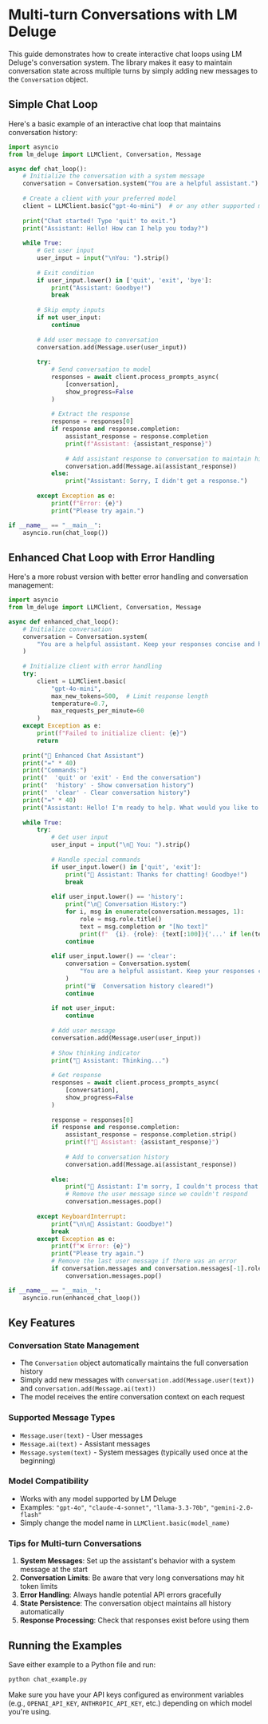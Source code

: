 # Multi-turn Conversations with LM Deluge

This guide demonstrates how to create interactive chat loops using LM Deluge's conversation system. The library makes it easy to maintain conversation state across multiple turns by simply adding new messages to the `Conversation` object.

## Simple Chat Loop

Here's a basic example of an interactive chat loop that maintains conversation history:

```python
import asyncio
from lm_deluge import LLMClient, Conversation, Message

async def chat_loop():
    # Initialize the conversation with a system message
    conversation = Conversation.system("You are a helpful assistant.")
    
    # Create a client with your preferred model
    client = LLMClient.basic("gpt-4o-mini")  # or any other supported model
    
    print("Chat started! Type 'quit' to exit.")
    print("Assistant: Hello! How can I help you today?")
    
    while True:
        # Get user input
        user_input = input("\nYou: ").strip()
        
        # Exit condition
        if user_input.lower() in ['quit', 'exit', 'bye']:
            print("Assistant: Goodbye!")
            break
            
        # Skip empty inputs
        if not user_input:
            continue
            
        # Add user message to conversation
        conversation.add(Message.user(user_input))
        
        try:
            # Send conversation to model
            responses = await client.process_prompts_async(
                [conversation],
                show_progress=False
            )
            
            # Extract the response
            response = responses[0]
            if response and response.completion:
                assistant_response = response.completion
                print(f"Assistant: {assistant_response}")
                
                # Add assistant response to conversation to maintain history
                conversation.add(Message.ai(assistant_response))
            else:
                print("Assistant: Sorry, I didn't get a response.")
                
        except Exception as e:
            print(f"Error: {e}")
            print("Please try again.")

if __name__ == "__main__":
    asyncio.run(chat_loop())
```

## Enhanced Chat Loop with Error Handling

Here's a more robust version with better error handling and conversation management:

```python
import asyncio
from lm_deluge import LLMClient, Conversation, Message

async def enhanced_chat_loop():
    # Initialize conversation
    conversation = Conversation.system(
        "You are a helpful assistant. Keep your responses concise and helpful."
    )
    
    # Initialize client with error handling
    try:
        client = LLMClient.basic(
            "gpt-4o-mini",
            max_new_tokens=500,  # Limit response length
            temperature=0.7,
            max_requests_per_minute=60
        )
    except Exception as e:
        print(f"Failed to initialize client: {e}")
        return
    
    print("🤖 Enhanced Chat Assistant")
    print("=" * 40)
    print("Commands:")
    print("  'quit' or 'exit' - End the conversation")
    print("  'history' - Show conversation history")
    print("  'clear' - Clear conversation history")
    print("=" * 40)
    print("Assistant: Hello! I'm ready to help. What would you like to know?")
    
    while True:
        try:
            # Get user input
            user_input = input("\n💬 You: ").strip()
            
            # Handle special commands
            if user_input.lower() in ['quit', 'exit']:
                print("🤖 Assistant: Thanks for chatting! Goodbye!")
                break
                
            elif user_input.lower() == 'history':
                print("\n📝 Conversation History:")
                for i, msg in enumerate(conversation.messages, 1):
                    role = msg.role.title()
                    text = msg.completion or "[No text]"
                    print(f"  {i}. {role}: {text[:100]}{'...' if len(text) > 100 else ''}")
                continue
                
            elif user_input.lower() == 'clear':
                conversation = Conversation.system(
                    "You are a helpful assistant. Keep your responses concise and helpful."
                )
                print("🗑️  Conversation history cleared!")
                continue
                
            if not user_input:
                continue
            
            # Add user message
            conversation.add(Message.user(user_input))
            
            # Show thinking indicator
            print("🤖 Assistant: Thinking...")
            
            # Get response
            responses = await client.process_prompts_async(
                [conversation],
                show_progress=False
            )
            
            response = responses[0]
            if response and response.completion:
                assistant_response = response.completion.strip()
                print(f"🤖 Assistant: {assistant_response}")
                
                # Add to conversation history
                conversation.add(Message.ai(assistant_response))
                
            else:
                print("🤖 Assistant: I'm sorry, I couldn't process that request.")
                # Remove the user message since we couldn't respond
                conversation.messages.pop()
                
        except KeyboardInterrupt:
            print("\n\n🤖 Assistant: Goodbye!")
            break
        except Exception as e:
            print(f"❌ Error: {e}")
            print("Please try again.")
            # Remove the last user message if there was an error
            if conversation.messages and conversation.messages[-1].role == "user":
                conversation.messages.pop()

if __name__ == "__main__":
    asyncio.run(enhanced_chat_loop())
```

## Key Features

### Conversation State Management
- The `Conversation` object automatically maintains the full conversation history
- Simply add new messages with `conversation.add(Message.user(text))` and `conversation.add(Message.ai(text))`
- The model receives the entire conversation context on each request

### Supported Message Types
- `Message.user(text)` - User messages
- `Message.ai(text)` - Assistant messages  
- `Message.system(text)` - System messages (typically used once at the beginning)

### Model Compatibility
- Works with any model supported by LM Deluge
- Examples: `"gpt-4o"`, `"claude-4-sonnet"`, `"llama-3.3-70b"`, `"gemini-2.0-flash"`
- Simply change the model name in `LLMClient.basic(model_name)`

### Tips for Multi-turn Conversations

1. **System Messages**: Set up the assistant's behavior with a system message at the start
2. **Conversation Limits**: Be aware that very long conversations may hit token limits
3. **Error Handling**: Always handle potential API errors gracefully
4. **State Persistence**: The conversation object maintains all history automatically
5. **Response Processing**: Check that responses exist before using them

## Running the Examples

Save either example to a Python file and run:

```bash
python chat_example.py
```

Make sure you have your API keys configured as environment variables (e.g., `OPENAI_API_KEY`, `ANTHROPIC_API_KEY`, etc.) depending on which model you're using.